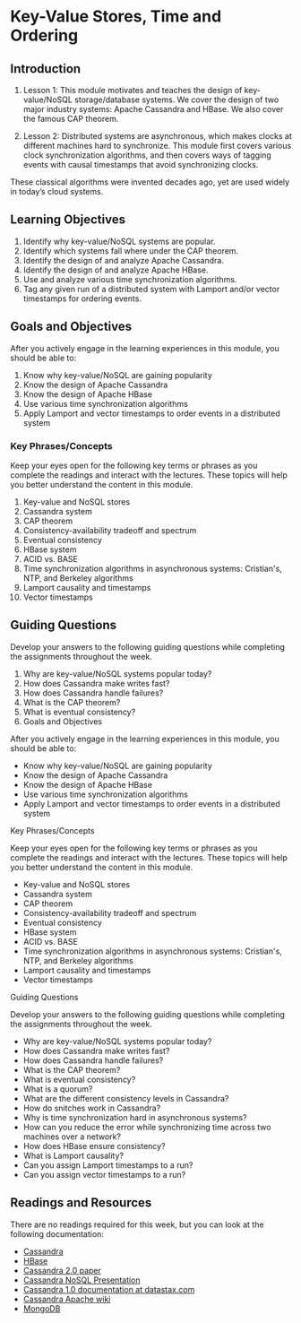 # Key-Value Stores, Time and Ordering

## Introduction

1. Lesson 1: This module motivates and teaches the design of key-value/NoSQL storage/database systems. We cover the design of two major industry systems: Apache Cassandra and HBase. We also cover the famous CAP theorem.

2. Lesson 2: Distributed systems are asynchronous, which makes clocks at different machines hard to synchronize. This module first covers various clock synchronization algorithms, and then covers ways of tagging events with causal timestamps that avoid synchronizing clocks.

These classical algorithms were invented decades ago, yet are used widely in today’s cloud systems.

## Learning Objectives

1. Identify why key-value/NoSQL systems are popular.
2. Identify which systems fall where under the CAP theorem.
3. Identify the design of and analyze Apache Cassandra.
4. Identify the design of and analyze Apache HBase.
5. Use and analyze various time synchronization algorithms.
6. Tag any given run of a distributed system with Lamport and/or vector timestamps for ordering events.

## Goals and Objectives

After you actively engage in the learning experiences in this module, you should be able to:

1. Know why key-value/NoSQL are gaining popularity
2. Know the design of Apache Cassandra
3. Know the design of Apache HBase
4. Use various time synchronization algorithms
5. Apply Lamport and vector timestamps to order events in a distributed system

### Key Phrases/Concepts

Keep your eyes open for the following key terms or phrases as you complete the readings and interact with the lectures. These topics will help you better understand the content in this module.

1. Key-value and NoSQL stores
2. Cassandra system
3. CAP theorem
4. Consistency-availability tradeoff and spectrum
5. Eventual consistency
6. HBase system
7. ACID vs. BASE
8. Time synchronization algorithms in asynchronous systems: Cristian's, NTP, and Berkeley algorithms
9. Lamport causality and timestamps
10. Vector timestamps

## Guiding Questions

Develop your answers to the following guiding questions while completing the assignments throughout the week.

1. Why are key-value/NoSQL systems popular today?
2. How does Cassandra make writes fast?
3. How does Cassandra handle failures?
4. What is the CAP theorem?
5. What is eventual consistency?
6. Goals and Objectives

After you actively engage in the learning experiences in this module, you should be able to:

+ Know why key-value/NoSQL are gaining popularity
+ Know the design of Apache Cassandra
+ Know the design of Apache HBase
+ Use various time synchronization algorithms
+ Apply Lamport and vector timestamps to order events in a distributed system

Key Phrases/Concepts

Keep your eyes open for the following key terms or phrases as you complete the readings and interact with the lectures. These topics will help you better understand the content in this module.

+ Key-value and NoSQL stores
+ Cassandra system
+ CAP theorem
+ Consistency-availability tradeoff and spectrum
+ Eventual consistency
+ HBase system
+ ACID vs. BASE
+ Time synchronization algorithms in asynchronous systems: Cristian's, NTP, and Berkeley algorithms
+ Lamport causality and timestamps
+ Vector timestamps

Guiding Questions

Develop your answers to the following guiding questions while completing the assignments throughout the week.

+ Why are key-value/NoSQL systems popular today?
+ How does Cassandra make writes fast?
+ How does Cassandra handle failures?
+ What is the CAP theorem?
+ What is eventual consistency?
+ What is a quorum?
+ What are the different consistency levels in Cassandra?
+ How do snitches work in Cassandra?
+ Why is time synchronization hard in asynchronous systems?
+ How can you reduce the error while synchronizing time across two machines over a network?
+ How does HBase ensure consistency?
+ What is Lamport causality?
+ Can you assign Lamport timestamps to a run?
+ Can you assign vector timestamps to a run?

## Readings and Resources

There are no readings required for this week, but you can look at the following documentation:

+ [Cassandra](http://www.datastax.com/documentation/cassandra/2.0/cassandra/gettingStartedCassandraIntro.html)
+ [HBase](http://hbase.apache.org/)
+ [Cassandra 2.0 paper](http://docs.datastax.com/en/articles/cassandra/cassandrathenandnow.html)
+ [Cassandra NoSQL Presentation](http://www.slideshare.net/Eweaver/cassandra-presentation-at-nosql)
+ [Cassandra 1.0 documentation at datastax.com](http://docs.datastax.com/en/archived/cassandra/1.0/docs/)
+ [Cassandra Apache wiki](http://wiki.apache.org/cassandra/ArchitectureOverview)
+ [MongoDB](https://www.mongodb.com/)
